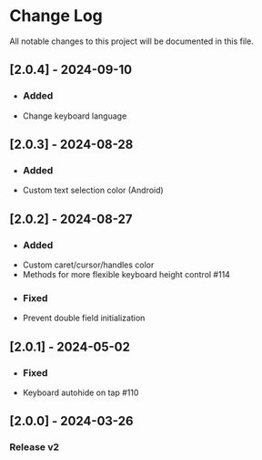 # Change Log

All notable changes to this project will be documented in this file.

## [2.0.4] - 2024-09-10
- ### Added
- Change keyboard language

## [2.0.3] - 2024-08-28
- ### Added
- Custom text selection color (Android)

## [2.0.2] - 2024-08-27
- ### Added
- Custom caret/cursor/handles color
- Methods for more flexible keyboard height control #114
- ### Fixed
- Prevent double field initialization

## [2.0.1] - 2024-05-02
- ### Fixed
- Keyboard autohide on tap #110

## [2.0.0] - 2024-03-26
### Release v2